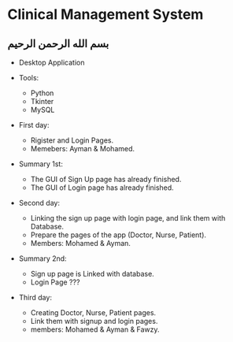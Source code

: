 # Clinical Management System
## بسم الله الرحمن الرحيم

- Desktop Application
- Tools:
  - Python
  - Tkinter
  - MySQL

- First day:
  - Rigister and Login Pages. 
  - Memebers: Ayman & Mohamed.
- Summary 1st:
  - The GUI of Sign Up page has already finished.
  - The GUI of Login page has already finished.

- Second day:
  - Linking the sign up page with login page, and link them with Database.
  - Prepare the pages of the app (Doctor, Nurse, Patient).
  - Members: Mohamed & Ayman.
- Summary 2nd:
  - Sign up page is Linked with database.
  - Login Page ???
 
- Third day:
  - Creating Doctor, Nurse, Patient pages.
  - Link them with signup and login pages.
  - members: Mohamed & Ayman & Fawzy.
    
